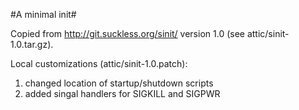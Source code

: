 #A minimal init#

Copied from http://git.suckless.org/sinit/ version 1.0 (see attic/sinit-1.0.tar.gz).

Local customizations (attic/sinit-1.0.patch):
 1. changed location of startup/shutdown scripts
 2. added singal handlers for SIGKILL and SIGPWR
